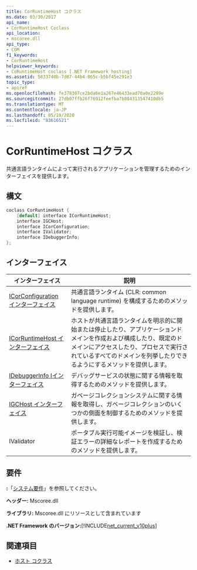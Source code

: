 ```yaml
---
title: CorRuntimeHost コクラス
ms.date: 03/30/2017
api_name:
- CorRuntimeHost Coclass
api_location:
- mscoree.dll
api_type:
- COM
f1_keywords:
- CorRuntimeHost
helpviewer_keywords:
- CoRuntimeHost coclass [.NET Framework hosting]
ms.assetid: 5833740b-7d67-44b4-865c-b5bf45e291e3
topic_type:
- apiref
ms.openlocfilehash: fe378307ce2bda6e1a267e46433ead70a0e2299e
ms.sourcegitcommit: 27db07ffb26f76912feefba7b884313547410db5
ms.translationtype: MT
ms.contentlocale: ja-JP
ms.lasthandoff: 05/19/2020
ms.locfileid: "83616521"
---
```

# <a name="corruntimehost-coclass"></a>CorRuntimeHost コクラス
共通言語ランタイムによって実行されるアプリケーションを管理するためのインターフェイスを提供します。  
  
## <a name="syntax"></a>構文  
  
```cpp  
coclass CorRuntimeHost {  
    [default] interface ICorRuntimeHost;  
    interface IGCHost;  
    interface ICorConfiguration;  
    interface IValidator;  
    interface IDebuggerInfo;  
};  
```  
  
## <a name="interfaces"></a>インターフェイス  
  
|インターフェイス|説明|  
|---------------|-----------------|  
|[ICorConfiguration インターフェイス](icorconfiguration-interface.md)|共通言語ランタイム (CLR: common language runtime) を構成するためのメソッドを提供します。|  
|[ICorRuntimeHost インターフェイス](icorruntimehost-interface.md)|ホストが共通言語ランタイムを明示的に開始または停止したり、アプリケーションドメインを作成および構成したり、既定のドメインにアクセスしたり、プロセスで実行されているすべてのドメインを列挙したりできるようにするメソッドを提供します。|  
|[IDebuggerInfo Iインターフェイス](idebuggerinfo-interface.md)|デバッグサービスの状態に関する情報を取得するためのメソッドを提供します。|  
|[IGCHost インターフェイス](igchost-interface.md)|ガベージコレクションシステムに関する情報を取得し、ガベージコレクションのいくつかの側面を制御するためのメソッドを提供します。|  
|IValidator|ポータブル実行可能イメージを検証し、検証エラーの詳細なレポートを作成するためのメソッドを提供します。|  
  
## <a name="requirements"></a>要件  
 **:**「[システム要件](../../get-started/system-requirements.md)」を参照してください。  
  
 **ヘッダー:** Mscoree.dll  
  
 **ライブラリ:** Mscoree.dll にリソースとして含まれています  
  
 **.NET Framework のバージョン:**[!INCLUDE[net_current_v10plus](../../../../includes/net-current-v10plus-md.md)]  
  
## <a name="see-also"></a>関連項目

- [ホスト コクラス](hosting-coclasses.md)
